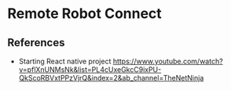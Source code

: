<!--
 Copyright (c) 2023 Rafael Farias

 This software is released under the MIT License.
 https://opensource.org/licenses/MIT
-->

# Remote Robot Connect

## References

-   Starting React native project https://www.youtube.com/watch?v=pflXnUNMsNk&list=PL4cUxeGkcC9ixPU-QkScoRBVxtPPzVjrQ&index=2&ab_channel=TheNetNinja
